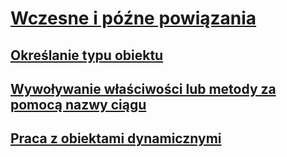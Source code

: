 # [Wczesne i późne powiązania](index.md)
## [Określanie typu obiektu](determining-object-type.md)
## [Wywoływanie właściwości lub metody za pomocą nazwy ciągu](calling-a-property-or-method-using-a-string-name.md)
## [Praca z obiektami dynamicznymi](working-with-dynamic-objects.md)